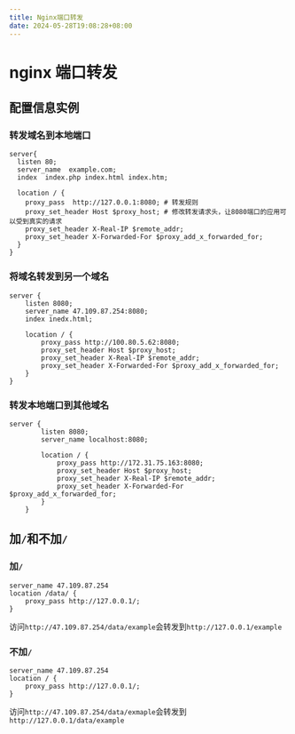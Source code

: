 ```yaml
---
title: Nginx端口转发
date: 2024-05-28T19:08:28+08:00
---
```


<!--more-->

# nginx 端口转发

## 配置信息实例

### 转发域名到本地端口

```nginx
server{
  listen 80;
  server_name  example.com;
  index  index.php index.html index.htm;

  location / {
    proxy_pass  http://127.0.0.1:8080; # 转发规则
    proxy_set_header Host $proxy_host; # 修改转发请求头，让8080端口的应用可以受到真实的请求
    proxy_set_header X-Real-IP $remote_addr;
    proxy_set_header X-Forwarded-For $proxy_add_x_forwarded_for;
  }
}
```

### 将域名转发到另一个域名

```nginx
server {
    listen 8080;
    server_name 47.109.87.254:8080;
    index inedx.html;

    location / {
        proxy_pass http://100.80.5.62:8080;
        proxy_set_header Host $proxy_host;
        proxy_set_header X-Real-IP $remote_addr;
        proxy_set_header X-Forwarded-For $proxy_add_x_forwarded_for;
    }
}
```

### 转发本地端口到其他域名

```nginx
server {
        listen 8080;
        server_name localhost:8080;

        location / {
            proxy_pass http://172.31.75.163:8080;
            proxy_set_header Host $proxy_host;
            proxy_set_header X-Real-IP $remote_addr;
            proxy_set_header X-Forwarded-For $proxy_add_x_forwarded_for;
        }
    }
```

## 加`/`和不加`/`

### 加`/`

```nginx
server_name 47.109.87.254
location /data/ {
    proxy_pass http://127.0.0.1/;
}
```

访问`http://47.109.87.254/data/example`会转发到`http://127.0.0.1/example`

### 不加`/`

```nginx
server_name 47.109.87.254
location / {
    proxy_pass http://127.0.0.1/;
}
```

访问`http://47.109.87.254/data/exmaple`会转发到`http://127.0.0.1/data/example`
